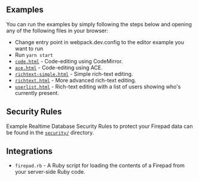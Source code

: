 ## Examples
You can run the examples by simply following the steps below and opening any of the following files in your browser:
- Change entry point in webpack.dev.config to the editor example you want to run
- Run `yarn start`
- [`code.html`](./code.html) - Code-editing using CodeMirror.
- [`ace.html`](./ace.html) - Code-editing using ACE.
- [`richtext-simple.html`](./richtext-simple.html) - Simple rich-text editing.
- [`richtext.html`](./richtext.html) - More advanced rich-text editing.
- [`userlist.html`](./userlist.html) - Rich-text editing with a list of users showing who's
  currently present.

## Security Rules

Example Realtime Database Security Rules to protect your Firepad data can be found in the
[`security/`](./security) directory.

## Integrations

- `firepad.rb` - A Ruby script for loading the contents of a Firepad from your server-side Ruby code.
